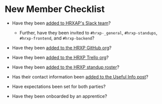 # New Member Checklist

* Have they been [added to HRXAP's Slack team](https://hrxapprentice-kgb8552.slack.com/admin)?
  * Further, have they been invited to `#hrxp-_general`, `#hrxp-standups`, `#hrxp-frontend`, and `#hrxp-backend`?
* Have they been [added to the HRXP GitHub org](https://github.com/orgs/hrxp/people)?
* Have they been [added to the HRXP Trello org](https://trello.com/hrxportal/members)?
* Have they been [added to the HRXP standup roster](https://app.standupalice.com/alice/setting?id=14948)?
* Has their contact information been [added to the Useful Info post](https://hrxapprentice-kgb8552.slack.com/files/TKRM6AHJ7/FL2R8MUHY?origin_team=TKRM6AHJ7)?

* Have expectations been set for both parties?
* Have they been onboarded by an apprentice? 
